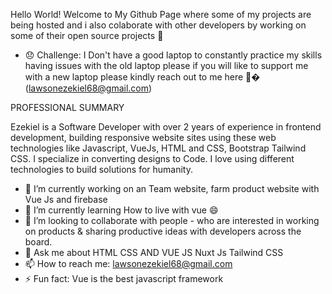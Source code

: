  Hello World!  Welcome to My Github Page where some of my projects are being hosted and i also colaborate  with other developers by working on some of their open source projects 👋 
 
 
 
 - 😞 Challenge: I Don't have a good  laptop to constantly practice my skills  having  issues with the old laptop  please if you will like to support me  with a new laptop please kindly reach out to me here 🙏� (lawsonezekiel68@gmail.com) 





PROFESSIONAL SUMMARY


Ezekiel is a  Software Developer with over 2 years of experience in frontend development, building responsive website sites using these web technologies like Javascript, VueJs, HTML and CSS, Bootstrap Tailwind CSS. I specialize in  converting designs to Code. I love using different technologies to build solutions for humanity.


- 🔭 I’m currently working on an Team website, farm product website with Vue Js and firebase 
- 🌱 I’m currently learning How to live with vue 😄
- 👯 I’m looking to collaborate with people -  who are interested in working on products & sharing productive ideas with 
developers across the board.
- 💬 Ask me about HTML CSS AND VUE JS Nuxt Js Tailwind CSS
- 📫 How to reach me: lawsonezekiel68@gmail.com
- ⚡ Fun fact: Vue is the best javascript framework

